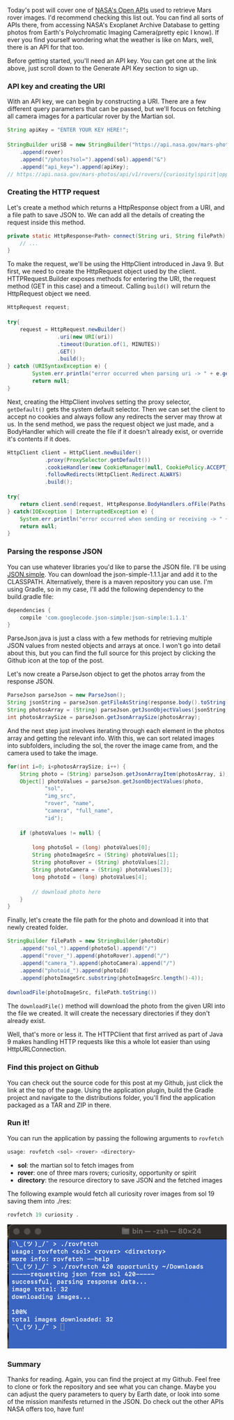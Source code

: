 Today's post will cover one of [NASA's Open APIs](https://api.nasa.gov) used to retrieve Mars rover images. I'd recommend checking this list out. You can find all sorts of APIs there, from accessing NASA's Exoplanet Archive Database to getting photos from Earth's Polychromatic Imaging Camera(pretty epic I know). If ever you find yourself wondering what the weather is like on Mars, well, there is an API for that too.

Before getting started, you'll need an API key. You can get one at the link above, just scroll down to the Generate API Key section to sign up.

### API key and creating the URI
With an API key, we can begin by constructing a URI. There are a few different query parameters that can be passed, but we'll focus on fetching all camera images for a particular rover by the Martian sol.

```java
String apiKey = "ENTER YOUR KEY HERE!";

StringBuilder uriSB = new StringBuilder("https://api.nasa.gov/mars-photos/api/v1/rovers/")
    .append(rover)
    .append("/photos?sol=").append(sol).append("&")
    .append("api_key=").append(apiKey);
// https://api.nasa.gov/mars-photos/api/v1/rovers/{curiosity|spirit|opportunity}/photos?sol={sol}&api_key={your key}
```

### Creating the HTTP request
Let's create a method which returns a HttpResponse object from a URI, and a file path to save JSON to. We can add all the details of creating the request inside this method.


```java
private static HttpResponse<Path> connect(String uri, String filePath) {
    // ...
}
```

To make the request, we'll be using the HttpClient introduced in Java 9. But first, we need to create the HttpRequest object used by the client. HTTPRequest.Builder exposes methods for entering the URI, the request method (GET in this case) and a timeout. Calling `build()` will return the HttpRequest object we need.

```java
HttpRequest request;

try{
    request = HttpRequest.newBuilder()
                .uri(new URI(uri))
                .timeout(Duration.of(1, MINUTES))
                .GET()
                .build();
} catch (URISyntaxException e) {
        System.err.println("error occurred when parsing uri -> " + e.getLocalizedMessage());
        return null;
}
```

Next, creating the HttpClient involves setting the proxy selector, `getDefault()` gets the system default selector. Then we can set the client to accept no cookies and always follow any redirects the server may throw at us. In the send method, we pass the request object we just made, and a BodyHandler which will create the file if it doesn't already exist, or override it's contents if it does.

```java
HttpClient client = HttpClient.newBuilder()
            .proxy(ProxySelector.getDefault())
            .cookieHandler(new CookieManager(null, CookiePolicy.ACCEPT_NONE))
            .followRedirects(HttpClient.Redirect.ALWAYS)
            .build();
            
try{
    return client.send(request, HttpResponse.BodyHandlers.ofFile(Paths.get(filePath), CREATE, WRITE, TRUNCATE_EXISTING));
} catch(IOException | InterruptedException e) {
    System.err.println("error occurred when sending or receiving -> " + e.getLocalizedMessage());
    return null;
}
```

### Parsing the response JSON

You can use whatever libraries you'd like to parse the JSON file. I'll be using [JSON.simple](https://code.google.com/archive/p/json-simple/). You can download the json-simple-1.1.1.jar and add it to the CLASSPATH. Alternatively, there is a maven repository you can use. I'm using Gradle, so in my case, I'll add the following dependency to the build.gradle file:

```groovy
dependencies {
    compile 'com.googlecode.json-simple:json-simple:1.1.1'
}
```

ParseJson.java is just a class with a few methods for retrieving multiple JSON values from nested objects and arrays at once. I won't go into detail about this, but you can find the full source for this project by clicking the Github icon at the top of the post.

Let's now create a ParseJson object to get the photos array from the response JSON.

```java
ParseJson parseJson = new ParseJson();
String jsonString = parseJson.getFileAsString(response.body().toString());
String photosArray = (String) parseJson.getJsonObjectValues(jsonString,"photos")[0];
int photosArraySize = parseJson.getJsonArraySize(photosArray);
```

And the next step just involves iterating through each element in the photos array and getting the relevant info. With this, we can sort related images into subfolders, including the sol, the rover the image came from, and the camera used to take the image.

```java
for(int i=0; i<photosArraySize; i++) {
    String photo = (String) parseJson.getJsonArrayItem(photosArray, i);
    Object[] photoValues = parseJson.getJsonObjectValues(photo,
            "sol",
            "img_src",
            "rover", "name",
            "camera", "full_name",
            "id");

    if (photoValues != null) {

        long photoSol = (long) photoValues[0];
        String photoImageSrc = (String) photoValues[1];
        String photoRover = (String) photoValues[2];
        String photoCamera = (String) photoValues[3];
        long photoId = (long) photoValues[4];
        
        // download photo here
    }
}
```

Finally, let's create the file path for the photo and download it into that newly created folder.

```java
StringBuilder filePath = new StringBuilder(photoDir)
    .append("sol_").append(photoSol).append("/")
    .append("rover_").append(photoRover).append("/")
    .append("camera_").append(photoCamera).append("/")
    .append("photoid_").append(photoId)
    .append(photoImageSrc.substring(photoImageSrc.length()-4));

downloadFile(photoImageSrc, filePath.toString())
```


The `downloadFile()` method will download the photo from the given URI into the file we created. It will create the necessary directories if they don't already exist.

Well, that's more or less it. The HTTPClient that first arrived as part of Java 9 makes handling HTTP requests like this a whole lot easier than using HttpURLConnection.

### Find this project on Github

You can check out the source code for this post at my Github, just click the link at the top of the page. Using the application plugin, build the Gradle project and navigate to the distributions folder, you'll find the application packaged as a TAR and ZIP in there.

### Run it!
You can run the application by passing the following arguments to `rovfetch`

```java
usage: rovfetch <sol> <rover> <directory>
```

- **sol**: the martian sol to fetch images from
- **rover**: one of three mars rovers; curiosity, opportunity or spirit
- **directory**: the resource directory to save JSON and the fetched images

The following example would fetch all curiosity rover images from sol 19 saving them into ./res:

```java
rovfetch 19 curiosity .
```

![command](/assets/rover-images/command.png)

### Summary
Thanks for reading. Again, you can find the project at my Github. Feel free to clone or fork the repository and see what you can change. Maybe you can adjust the query parameters to query by Earth date, or look into some of the mission manifests returned in the JSON. Do check out the other APIs NASA offers too, have fun!

